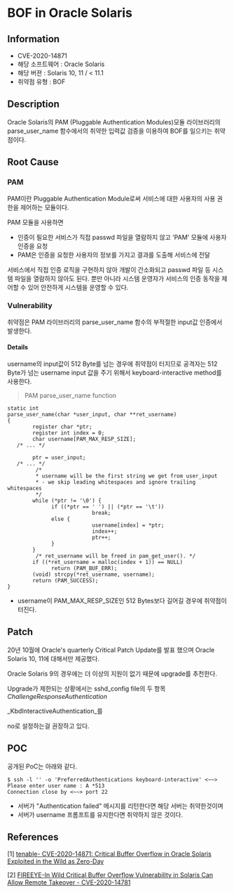 ﻿


BOF in Oracle Solaris 
==========
Information
-----
* CVE-2020-14871
* 해당 소프트웨어 : Oracle Solaris
* 해당 버젼 : Solaris 10, 11 / < 11.1 
*  취약점 유형 : BOF

Description
---
Oracle Solaris의 PAM (Pluggable Authentication Modules)모듈 라이브러리의 parse_user_name  함수에서의 취약한 입력값 검증을 이용하여 BOF를 일으키는 취약점이다.

Root Cause
---
### PAM

PAM이란 Pluggable Authentication Module로써 서비스에 대한 사용자의 사용 권한을 제어하는 모듈이다. 

PAM 모듈을 사용하면 

- 인증이 필요한 서비스가 직접 passwd 파일을 열람하지 않고 'PAM' 모듈에 사용자 인증을 요청
- PAM은 인증을 요청한 사용자의 정보를 가지고 결과를 도출해 서비스에 전달 

서비스에서 직접 인증 로직을 구현하지 않아 개발이 간소화되고 
passwd 파일 등 시스템 파일을 열람하지 않아도 된다. 
뿐만 아니라 시스템 운영자가 서비스의 인증 동작을 제어할 수 있어 안전하게 시스템을 운영할 수 있다. 

### Vulnerability
취약점은 PAM 라이브러리의 parse_user_name 함수의 부적절한 input값 인증에서 발생한다. 

#### Details 
username의 input값이 512 Byte를 넘는 경우에 취약점이 터지므로 
공격자는 512 Byte가 넘는 username input 값을 주기 위해서 keyboard-interactive method를 사용한다.
		
> PAM parse_user_name function
		
	static int
	parse_user_name(char *user_input, char **ret_username)
	{
            register char *ptr;
            register int index = 0;
            char username[PAM_MAX_RESP_SIZE];
       /* ... */

            ptr = user_input;
       /* ... */
             /*
             * username will be the first string we get from user_input
             * - we skip leading whitespaces and ignore trailing whitespaces
             */
            while (*ptr != '\0') {
                  if ((*ptr == ' ') || (*ptr == '\t'))
                               break;
                  else {
                               username[index] = *ptr;
                               index++;
                               ptr++;
                  }
            }
             /* ret_username will be freed in pam_get_user(). */
            if ((*ret_username = malloc(index + 1)) == NULL)
                  return (PAM_BUF_ERR);
            (void) strcpy(*ret_username, username);
            return (PAM_SUCCESS);
	}

- username이 PAM_MAX_RESP_SIZE인 512 Bytes보다 길어길 경우에 취약점이 터진다. 

Patch
---
20년 10월에 Oracle's quarterly Critical Patch Update를 발표 했으며 
Oracle Solaris 10, 11에 대해서만 제공했다. 

Oracle Solaris 9의 경우에는 더 이상의 지원이 없기 때문에 upgrade를 추천한다. 

Upgrade가 제한되는 상황에서는 sshd_config file의 두 항목
_ChallengeResponseAuthentication_

_KbdInteractiveAuthentication_를

no로 설정하는걸 권장하고 있다. 

POC
---
공개된 PoC는 아래와 같다. 

	$ ssh -l '' -o 'PreferredAuthentications keyboard-interactive' <~~>
	Please enter user name : A *513 
	Connection close by <~~> port 22 

- 서버가 "Authentication failed" 메시지를 리턴한다면 해당 서버는 취약한것이며 
- 서버가 username 프롬프트를 유지한다면 취약하지 않은 것이다. 


References
---
[1] [tenable- CVE-2020-14871: Critical Buffer Overflow in Oracle Solaris Exploited in the Wild as Zero-Day](https://www.tenable.com/blog/cve-2020-14871-critical-buffer-overflow-in-oracle-solaris-exploited-in-the-wild-as-zero-day)

[2] [FIREEYE-In Wild Critical Buffer Overflow Vulnerability in Solaris Can Allow Remote Takeover - CVE-2020-14781](https://www.fireeye.com/blog/threat-research/2020/11/critical-buffer-overflow-vulnerability-in-solaris-can-allow-remote-takeover.html)


